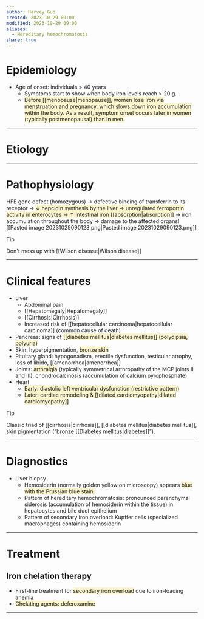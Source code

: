```yaml
---
author: Harvey Guo
created: 2023-10-29 09:00
modified: 2023-10-29 09:00
aliases:
  - Hereditary hemochromatosis
share: true
---
```

# Epidemiology
- Age of onset: individuals > 40 years
	- Symptoms start to show when body iron levels reach > 20 g. 
	- <span style="background:rgba(240, 200, 0, 0.2)">Before [[menopause|menopause]], women lose iron via menstruation and pregnancy, which slows down iron accumulation within the body. As a result, symptom onset occurs later in women (typically postmenopausal) than in men.</span>

---
# Etiology


---
# Pathophysiology
HFE gene defect (homozygous) → defective binding of transferrin to its receptor → <span style="background:rgba(240, 200, 0, 0.2)">↓ hepcidin synthesis by the liver → unregulated ferroportin activity in enterocytes → ↑ intestinal iron [[absorption|absorption]]</span> → iron accumulation throughout the body → damage to the affected organs![[Pasted image 20231029090123.png|Pasted image 20231029090123.png]]
>[!tip] 
>Don't mess up with [[Wilson disease|Wilson disease]]

---
# Clinical features
- Liver
	- Abdominal pain
	- [[Hepatomegaly|Hepatomegaly]]
	- [[Cirrhosis|Cirrhosis]]
	- Increased risk of [[hepatocellular carcinoma|hepatocellular carcinoma]] (common cause of death)
- Pancreas: signs of <span style="background:rgba(240, 200, 0, 0.2)">[[diabetes mellitus|diabetes mellitus]] (polydipsia, polyuria)</span>
- Skin: hyperpigmentation, <span style="background:rgba(240, 200, 0, 0.2)">bronze skin</span> 
- Pituitary gland: hypogonadism, erectile dysfunction, testicular atrophy, loss of libido, [[amenorrhea|amenorrhea]]
- Joints: <span style="background:rgba(240, 200, 0, 0.2)">arthralgia</span> (typically symmetrical arthropathy of the MCP joints II and III), chondrocalcinosis (accumulation of calcium pyrophosphate)
- Heart
	- <span style="background:rgba(240, 200, 0, 0.2)">Early: diastolic left ventricular dysfunction (restrictive pattern)</span>
	- <span style="background:rgba(240, 200, 0, 0.2)">Later: cardiac remodeling & [[dilated cardiomyopathy|dilated cardiomyopathy]]</span>

>[!tip] 
>Classic triad of [[cirrhosis|cirrhosis]], [[diabetes mellitus|diabetes mellitus]], skin pigmentation (“bronze [[Diabetes mellitus|diabetes]]”).

---
# Diagnostics
- Liver biopsy
	- Hemosiderin (normally golden yellow on microscopy) appears <span style="background:rgba(240, 200, 0, 0.2)">blue with the Prussian blue stain. </span>
	- Pattern of hereditary hemochromatosis: pronounced parenchymal siderosis (accumulation of hemosiderin within the tissue) in hepatocytes and bile duct epithelium
	- Pattern of secondary iron overload: Kupffer cells (specialized macrophages) containing hemosiderin

---
# Treatment
## Iron chelation therapy
- First-line treatment for <span style="background:rgba(240, 200, 0, 0.2)">secondary iron overload</span> due to iron-loading anemia
- <span style="background:rgba(240, 200, 0, 0.2)">Chelating agents: deferoxamine</span>

---

